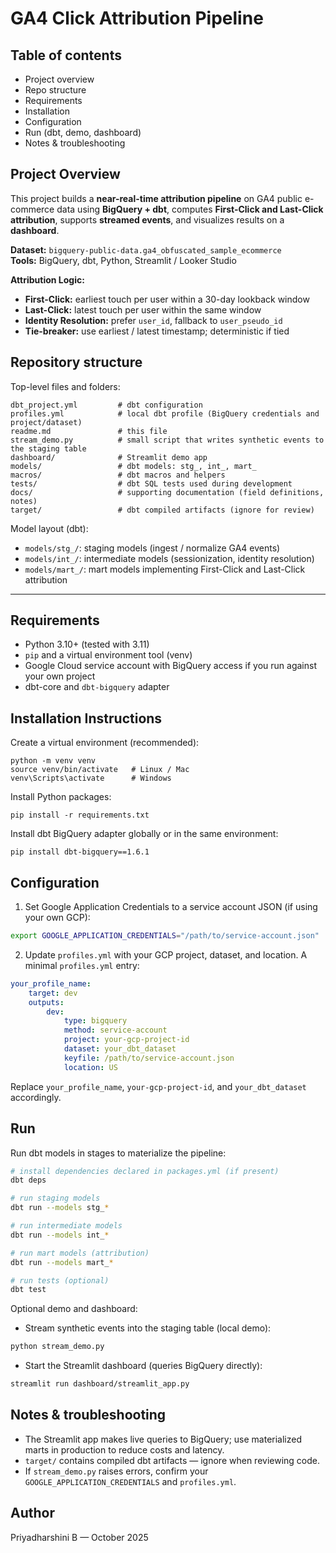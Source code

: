 # GA4 Click Attribution Pipeline

## Table of contents
- Project overview
- Repo structure
- Requirements
- Installation
- Configuration
- Run (dbt, demo, dashboard)
- Notes & troubleshooting


## Project Overview

This project builds a **near-real-time attribution pipeline** on GA4 public e-commerce data using **BigQuery + dbt**, computes **First-Click and Last-Click attribution**, supports **streamed events**, and visualizes results on a **dashboard**.

**Dataset:** `bigquery-public-data.ga4_obfuscated_sample_ecommerce`  
**Tools:** BigQuery, dbt, Python, Streamlit / Looker Studio  

**Attribution Logic:**
- **First-Click:** earliest touch per user within a 30-day lookback window  
- **Last-Click:** latest touch per user within the same window  
- **Identity Resolution:** prefer `user_id`, fallback to `user_pseudo_id`  
- **Tie-breaker:** use earliest / latest timestamp; deterministic if tied  


## Repository structure

Top-level files and folders:

```
dbt_project.yml         # dbt configuration
profiles.yml            # local dbt profile (BigQuery credentials and project/dataset)
readme.md               # this file
stream_demo.py          # small script that writes synthetic events to the staging table
dashboard/              # Streamlit demo app
models/                 # dbt models: stg_, int_, mart_
macros/                 # dbt macros and helpers
tests/                  # dbt SQL tests used during development
docs/                   # supporting documentation (field definitions, notes)
target/                 # dbt compiled artifacts (ignore for review)
```

Model layout (dbt):
- `models/stg_/`: staging models (ingest / normalize GA4 events)
- `models/int_/`: intermediate models (sessionization, identity resolution)
- `models/mart_/`: mart models implementing First-Click and Last-Click attribution

---

## Requirements

- Python 3.10+ (tested with 3.11)
- `pip` and a virtual environment tool (venv)
- Google Cloud service account with BigQuery access if you run against your own project
- dbt-core and `dbt-bigquery` adapter


## Installation Instructions

Create a virtual environment (recommended):

    python -m venv venv
    source venv/bin/activate   # Linux / Mac
    venv\Scripts\activate      # Windows


Install Python packages:

    pip install -r requirements.txt


Install dbt BigQuery adapter globally or in the same environment:

    pip install dbt-bigquery==1.6.1


## Configuration

1. Set Google Application Credentials to a service account JSON (if using your own GCP):

```bash
export GOOGLE_APPLICATION_CREDENTIALS="/path/to/service-account.json"
```

2. Update `profiles.yml` with your GCP project, dataset, and location. A minimal `profiles.yml` entry:

```yaml
your_profile_name:
    target: dev
    outputs:
        dev:
            type: bigquery
            method: service-account
            project: your-gcp-project-id
            dataset: your_dbt_dataset
            keyfile: /path/to/service-account.json
            location: US
```

Replace `your_profile_name`, `your-gcp-project-id`, and `your_dbt_dataset` accordingly.


## Run

Run dbt models in stages to materialize the pipeline:

```bash
# install dependencies declared in packages.yml (if present)
dbt deps

# run staging models
dbt run --models stg_*

# run intermediate models
dbt run --models int_*

# run mart models (attribution)
dbt run --models mart_*

# run tests (optional)
dbt test
```

Optional demo and dashboard:

- Stream synthetic events into the staging table (local demo):

```bash
python stream_demo.py
```

- Start the Streamlit dashboard (queries BigQuery directly):

```bash
streamlit run dashboard/streamlit_app.py
```


## Notes & troubleshooting

- The Streamlit app makes live queries to BigQuery; use materialized marts in production to
    reduce costs and latency.
- `target/` contains compiled dbt artifacts — ignore when reviewing code.
- If `stream_demo.py` raises errors, confirm your `GOOGLE_APPLICATION_CREDENTIALS` and `profiles.yml`.


## Author

Priyadharshini B — October 2025
